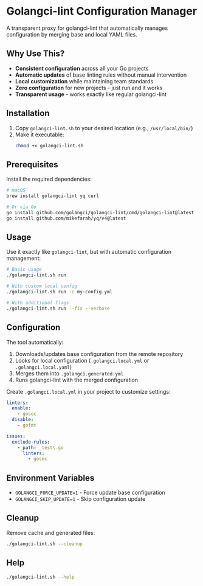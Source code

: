 # Golangci-lint Configuration Manager

A transparent proxy for golangci-lint that automatically manages configuration by merging base and local YAML files.

## Why Use This?

- **Consistent configuration** across all your Go projects
- **Automatic updates** of base linting rules without manual intervention
- **Local customization** while maintaining team standards
- **Zero configuration** for new projects - just run and it works
- **Transparent usage** - works exactly like regular golangci-lint

## Installation

1. Copy `golangci-lint.sh` to your desired location (e.g., `/usr/local/bin/`)
2. Make it executable:
   ```bash
   chmod +x golangci-lint.sh
   ```

## Prerequisites

Install the required dependencies:

```bash
# macOS
brew install golangci-lint yq curl

# Or via Go
go install github.com/golangci/golangci-lint/cmd/golangci-lint@latest
go install github.com/mikefarah/yq/v4@latest
```

## Usage

Use it exactly like `golangci-lint`, but with automatic configuration management:

```bash
# Basic usage
./golangci-lint.sh run

# With custom local config
./golangci-lint.sh run -c my-config.yml

# With additional flags
./golangci-lint.sh run --fix --verbose
```

## Configuration

The tool automatically:
1. Downloads/updates base configuration from the remote repository
2. Looks for local configuration (`.golangci.local.yml` or `.golangci.local.yaml`)
3. Merges them into `.golangci.generated.yml`
4. Runs golangci-lint with the merged configuration

Create `.golangci.local.yml` in your project to customize settings:

```yaml
linters:
  enable:
    - gosec
  disable:
    - gofmt

issues:
  exclude-rules:
    - path: _test\.go
      linters:
        - gosec
```

## Environment Variables

- `GOLANGCI_FORCE_UPDATE=1` - Force update base configuration
- `GOLANGCI_SKIP_UPDATE=1` - Skip configuration update

## Cleanup

Remove cache and generated files:

```bash
./golangci-lint.sh --cleanup
```

## Help

```bash
./golangci-lint.sh --help
```
